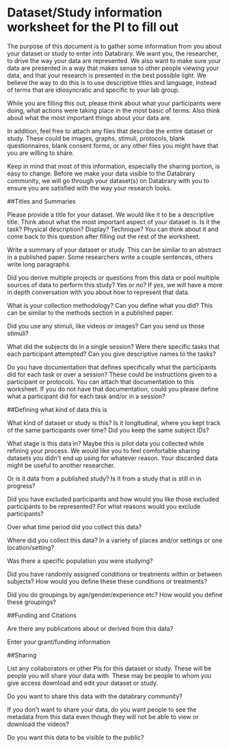 # Dataset/Study information worksheet for the PI to fill out

The purpose of this document is to gather some information from you about your dataset or study to enter into Databrary. We want you, the researcher, to drive the way your data are represented. We also want to make sure your data are presented in a way that makes sense to other people viewing your data, and that your research is presented in the best possible light. We believe the way to do this is to use descriptive titles and language, instead of terms that are idiosyncratic and specific to your lab group.

While you are filling this out, please think about what your participants were doing, what actions were taking place in the most basic of terms. Also think about what the most important things about your data are.  

In addition, feel free to attach any files that describe the entire dataset or study. These could be images, graphs, stimuli, protocols, blank questionnaires, blank consent forms, or any other files you might have that you are willing to share. 

Keep in mind that most of this information, especially the sharing portion, is easy to change. Before we make your data visible to the Databrary community, we will go through your dataset(s) on Databrary with you to ensure you are satisfied with the way your research looks.

##Titles and Summaries

Please provide a title for your dataset. We would like it to be a descriptive title. Think about what the most important aspect of your dataset is. Is it the task? Physical description? Display? Technique? You can think about it and come back to this question after filling out the rest of the worksheet.

Write a summary of your dataset or study. This can be similar to an abstract in a published paper. Some researchers write a couple sentences, others write long paragraphs.

Did you derive multiple projects or questions from this data or pool multiple sources of data to perform this study? Yes or no? If yes, we will have a more in depth conversation with you about how to represent that data.

What is your collection methodology? Can you define what you did? This can be similar to the methods section in a published paper.

Did you use any stimuli, like videos or images? Can you send us those stimuli?

What did the subjects do in a single session? Were there specific tasks that each participant attempted? Can you give descriptive names to the tasks?

Do you have documentation that defines specifically what the participants did for each task or over a session? These could be instructions given to a participant or protocols. You can attach that documentation to this worksheet. If you do not have that documentation, could you please define what a participant did for each task and/or in a session?

##Defining what kind of data this is

What kind of dataset or study is this? Is it longitudinal, where you kept track of the same participants over time? Did you keep the same subject IDs? 

What stage is this data in? Maybe this is pilot data you collected while refining your process. We would like you to feel comfortable sharing datasets you didn't end up using for whatever reason. Your discarded data might be useful to another researcher. 

Or is it data from a published study? Is it from a study that is still in in progress? 

Did you have excluded participants and how would you like those excluded participants to be represented? For what reasons would you exclude participants? 

Over what time period did you collect this data?

Where did you collect this data? In a variety of places and/or settings or one location/setting? 

Was there a specific population you were studying? 

Did you have randomly assigned conditions or treatments within or between subjects? How would you define these these conditions or treatments?

Did you do groupings by age/gender/experience etc? How would you define these groupings?


##Funding and Citations

Are there any publications about or derived from this data? 

Enter your grant/funding information

##Sharing

List any collaborators or other PIs for this dataset or study. These will be people you will share your data with. These may be people to whom you give access download and edit your dataset or study.

Do you want to share this data with the databrary community?

If you don't want to share your data, do you want people to see the metadata from this data even though they will not be able to view or download the videos?

Do you want this data to be visible to the public? 
